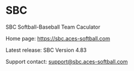# SBC
SBC Softball-Baseball Team Caculator

Home page: https://sbc.aces-softball.com

Latest release: SBC Version 4.83

Support contact:
support@sbc.aces-softball.com
